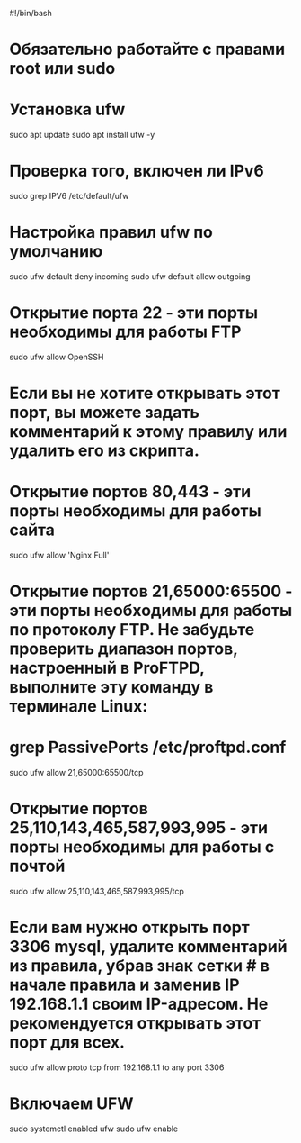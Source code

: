 #!/bin/bash
# Обязательно работайте с правами root или sudo
# Установка ufw
sudo apt update
sudo apt install ufw -y
# Проверка того, включен ли IPv6
sudo grep IPV6 /etc/default/ufw
# Настройка правил ufw по умолчанию
sudo ufw default deny incoming
sudo ufw default allow outgoing
# Открытие порта 22 - эти порты необходимы для работы FTP
sudo ufw allow OpenSSH
# Если вы не хотите открывать этот порт, вы можете задать комментарий к этому правилу или удалить его из скрипта.
# Открытие портов 80,443 - эти порты необходимы для работы сайта
sudo ufw allow 'Nginx Full'
# Открытие портов 21,65000:65500 - эти порты необходимы для работы по протоколу FTP. Не забудьте проверить диапазон портов, настроенный в ProFTPD, выполните эту команду в терминале Linux:
# grep PassivePorts /etc/proftpd.conf
sudo ufw allow 21,65000:65500/tcp
# Открытие портов 25,110,143,465,587,993,995 - эти порты необходимы для работы с почтой
sudo ufw allow 25,110,143,465,587,993,995/tcp
# 
# Если вам нужно открыть порт 3306 mysql, удалите комментарий из правила, убрав знак сетки # в начале правила и заменив IP 192.168.1.1 своим IP-адресом. Не рекомендуется открывать этот порт для всех.
sudo ufw allow proto tcp from 192.168.1.1 to any port 3306
# Включаем UFW
sudo systemctl enabled ufw
sudo ufw enable
